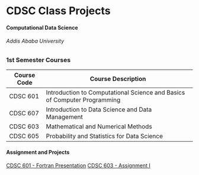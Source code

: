 # CDSC Class Projects
#### Computational Data Science
###### Addis Ababa University

### 1st Semester Courses
Course Code | Course Description
------------ | -------------
CDSC 601 | Introduction to Computational Science and Basics of Computer Programming
CDSC 607 | Introduction to Data Science and Data Management
CDSC 603 | Mathematical and Numerical Methods
CDSC 605 | Probability and Statistics for Data Science

#### Assignment and Projects
[CDSC 601 - Fortran Presentation](https://github.com/mekonnenassefa/cdsc-class/tree/main/601)
[CDSC 603 - Assignment I](https://github.com/mekonnenassefa/cdsc-class/tree/main/603)
